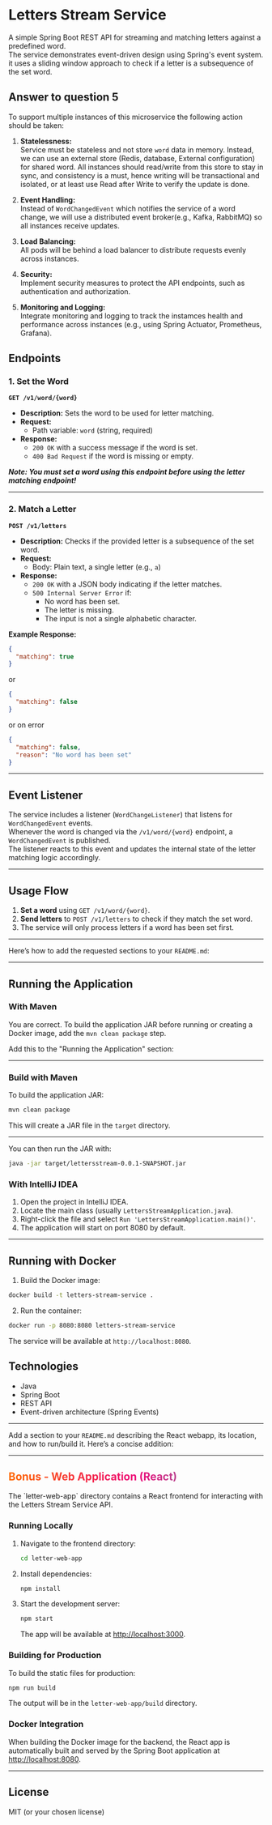 # Letters Stream Service

A simple Spring Boot REST API for streaming and matching letters against a predefined word.  
The service demonstrates event-driven design using Spring's event system.
it uses a sliding window approach to check if a letter is a subsequence of the set word.

## Answer to question 5

To support multiple instances of this microservice the following action should be taken:

1. **Statelessness:**  
   Service must be stateless and not store `word` data in memory. Instead, we can use an external store (Redis, database, External configuration) for shared word.
   All instances should read/write from this store to stay in sync, and consistency is a must, hence writing will be transactional and isolated, or at least use Read after
   Write to verify the update is done.

2. **Event Handling:**  
   Instead of `WordChangedEvent` which notifies the service of a word change, we will use a distributed event broker(e.g., Kafka, RabbitMQ) so all instances receive updates.

3. **Load Balancing:**  
   All pods will be behind a load balancer to distribute requests evenly across instances.

4. **Security:**  
   Implement security measures to protect the API endpoints, such as authentication and authorization.

5. **Monitoring and Logging:**  
   Integrate monitoring and logging to track the instamces health and performance across instances (e.g., using Spring Actuator, Prometheus, Grafana).

## Endpoints

### 1. Set the Word

**`GET /v1/word/{word}`**

- **Description:** Sets the word to be used for letter matching.
- **Request:**
    - Path variable: `word` (string, required)
- **Response:**
    - `200 OK` with a success message if the word is set.
    - `400 Bad Request` if the word is missing or empty.

**_Note: You must set a word using this endpoint before using the letter matching endpoint!_**

---

### 2. Match a Letter

**`POST /v1/letters`**

- **Description:** Checks if the provided letter is a subsequence of the set word.
- **Request:**
    - Body: Plain text, a single letter (e.g., `a`)
- **Response:**
    - `200 OK` with a JSON body indicating if the letter matches.
    - `500 Internal Server Error` if:
        - No word has been set.
        - The letter is missing.
        - The input is not a single alphabetic character.

**Example Response:**

```json
{
  "matching": true
}
```
or
```json
{
  "matching": false
}
```

or on error

```json
{
  "matching": false,
  "reason": "No word has been set"
}
```

---

## Event Listener

The service includes a listener (`WordChangeListener`) that listens for `WordChangedEvent` events.  
Whenever the word is changed via the `/v1/word/{word}` endpoint, a `WordChangedEvent` is published.  
The listener reacts to this event and updates the internal state of the letter matching logic accordingly.

---

## Usage Flow

1. **Set a word** using `GET /v1/word/{word}`.
2. **Send letters** to `POST /v1/letters` to check if they match the set word.
3. The service will only process letters if a word has been set first.

---
Here’s how to add the requested sections to your `README.md`:

---

## Running the Application

### With Maven

You are correct. To build the application JAR before running or creating a Docker image, add the `mvn clean package` step.

Add this to the "Running the Application" section:

---

### Build with Maven

To build the application JAR:

```sh
mvn clean package
```

This will create a JAR file in the `target` directory.

---

You can then run the JAR with:

```sh
java -jar target/lettersstream-0.0.1-SNAPSHOT.jar
```

### With IntelliJ IDEA

1. Open the project in IntelliJ IDEA.
2. Locate the main class (usually `LettersStreamApplication.java`).
3. Right-click the file and select `Run 'LettersStreamApplication.main()'`.
4. The application will start on port 8080 by default.

---

## Running with Docker

1. Build the Docker image:

```sh
docker build -t letters-stream-service .
```

2. Run the container:

```sh
docker run -p 8080:8080 letters-stream-service
```

The service will be available at `http://localhost:8080`.

## Technologies

- Java
- Spring Boot
- REST API
- Event-driven architecture (Spring Events)

---

Add a section to your `README.md` describing the React webapp, its location, and how to run/build it. Here’s a concise addition:

---

<h2 style="background: linear-gradient(90deg, #ff6a00, #ee0979, #50c9c3); -webkit-background-clip: text; color: transparent; background-clip: text;">
  Bonus - Web Application (React)
</h2>
The `letter-web-app` directory contains a React frontend for interacting with the Letters Stream Service API.

### Running Locally

1. Navigate to the frontend directory:
   ```sh
   cd letter-web-app
   ```
2. Install dependencies:
   ```sh
   npm install
   ```
3. Start the development server:
   ```sh
   npm start
   ```
   The app will be available at [http://localhost:3000](http://localhost:3000).

### Building for Production

To build the static files for production:

```sh
npm run build
```

The output will be in the `letter-web-app/build` directory.

### Docker Integration

When building the Docker image for the backend, the React app is automatically built and served by the Spring Boot application
at [http://localhost:8080](http://localhost:8080).

---

## License

MIT (or your chosen license)